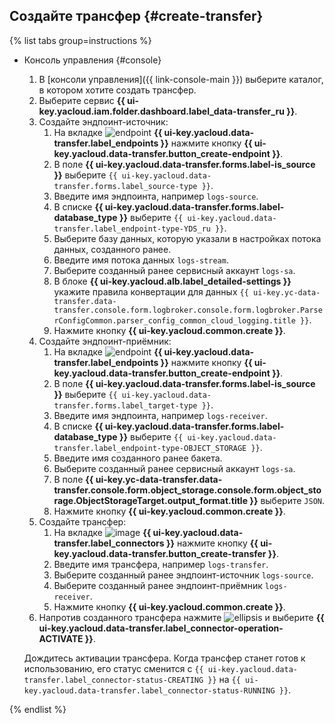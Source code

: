 ## Создайте трансфер {#create-transfer}

{% list tabs group=instructions %}

- Консоль управления {#console}

  1. В [консоли управления]({{ link-console-main }}) выберите каталог, в котором хотите создать трансфер.
  1. Выберите сервис **{{ ui-key.yacloud.iam.folder.dashboard.label_data-transfer_ru }}**.
  1. Создайте эндпоинт-источник:
      1. На вкладке ![endpoint](../../_assets/console-icons/aperture.svg) **{{ ui-key.yacloud.data-transfer.label_endpoints }}** нажмите кнопку **{{ ui-key.yacloud.data-transfer.button_create-endpoint }}**.
      1. В поле **{{ ui-key.yacloud.data-transfer.forms.label-is_source }}** выберите `{{ ui-key.yacloud.data-transfer.forms.label_source-type }}`.
      1. Введите имя эндпоинта, например `logs-source`.
      1. В списке **{{ ui-key.yacloud.data-transfer.forms.label-database_type }}** выберите `{{ ui-key.yacloud.data-transfer.label_endpoint-type-YDS_ru }}`.
      1. Выберите базу данных, которую указали в настройках потока данных, созданного ранее.
      1. Введите имя потока данных `logs-stream`.
      1. Выберите созданный ранее сервисный аккаунт `logs-sa`.
      1. В блоке **{{ ui-key.yacloud.alb.label_detailed-settings }}** укажите правила конвертации для данных `{{ ui-key.yc-data-transfer.data-transfer.console.form.logbroker.console.form.logbroker.ParserConfigCommon.parser_config_common_cloud_logging.title }}`.
      1. Нажмите кнопку **{{ ui-key.yacloud.common.create }}**.
  1. Создайте эндпоинт-приёмник:
      1. На вкладке ![endpoint](../../_assets/console-icons/aperture.svg) **{{ ui-key.yacloud.data-transfer.label_endpoints }}** нажмите кнопку **{{ ui-key.yacloud.data-transfer.button_create-endpoint }}**.
      1. В поле **{{ ui-key.yacloud.data-transfer.forms.label-is_source }}** выберите `{{ ui-key.yacloud.data-transfer.forms.label_target-type }}`.
      1. Введите имя эндпоинта, например `logs-receiver`.
      1. В списке **{{ ui-key.yacloud.data-transfer.forms.label-database_type }}** выберите `{{ ui-key.yacloud.data-transfer.label_endpoint-type-OBJECT_STORAGE }}`.
      1. Введите имя созданного ранее бакета.
      1. Выберите созданный ранее сервисный аккаунт `logs-sa`.
      1. В поле **{{ ui-key.yc-data-transfer.data-transfer.console.form.object_storage.console.form.object_storage.ObjectStorageTarget.output_format.title }}** выберите `JSON`.
      1. Нажмите кнопку **{{ ui-key.yacloud.common.create }}**.
  1. Создайте трансфер:
      1. На вкладке ![image](../../_assets/console-icons/arrow-right-arrow-left.svg) **{{ ui-key.yacloud.data-transfer.label_connectors }}** нажмите кнопку **{{ ui-key.yacloud.data-transfer.button_create-transfer }}**.
      1. Введите имя трансфера, например `logs-transfer`.
      1. Выберите созданный ранее эндпоинт-источник `logs-source`.
      1. Выберите созданный ранее эндпоинт-приёмник `logs-receiver`.
      1. Нажмите кнопку **{{ ui-key.yacloud.common.create }}**.
  1. Напротив созданного трансфера нажмите ![ellipsis](../../_assets/console-icons/ellipsis.svg) и выберите **{{ ui-key.yacloud.data-transfer.label_connector-operation-ACTIVATE }}**.

  Дождитесь активации трансфера. Когда трансфер станет готов к использованию, его статус сменится с `{{ ui-key.yacloud.data-transfer.label_connector-status-CREATING }}` на `{{ ui-key.yacloud.data-transfer.label_connector-status-RUNNING }}`.

{% endlist %}
